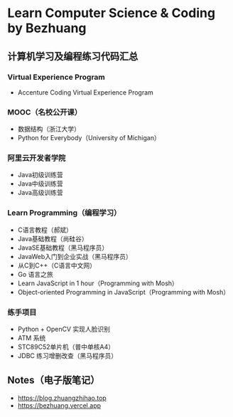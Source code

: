 # Learn Computer Science & Coding by Bezhuang

## 计算机学习及编程练习代码汇总

### Virtual Experience Program

- Accenture Coding Virtual Experience Program

### MOOC（名校公开课）

- 数据结构（浙江大学）
- Python for Everybody（University of Michigan）

### 阿里云开发者学院

- Java初级训练营
- Java中级训练营
- Java高级训练营

### Learn Programming（编程学习）

- C语言教程（郝斌）
- Java基础教程（尚硅谷）
- JavaSE基础教程（黑马程序员）
- JavaWeb入门到企业实战（黑马程序员）
- 从C到C++（C语言中文网）
- Go 语言之旅
- Learn JavaScript in 1 hour（Programming with Mosh）
- Object-oriented Programming in JavaScript（Programming with Mosh）

### 练手项目

- Python + OpenCV 实现人脸识别
- ATM 系统
- STC89C52单片机（普中单核A4）
- JDBC 练习增删改查（黑马程序员）

## Notes（电子版笔记）

- https://blog.zhuangzhihao.top
- https://bezhuang.vercel.app

